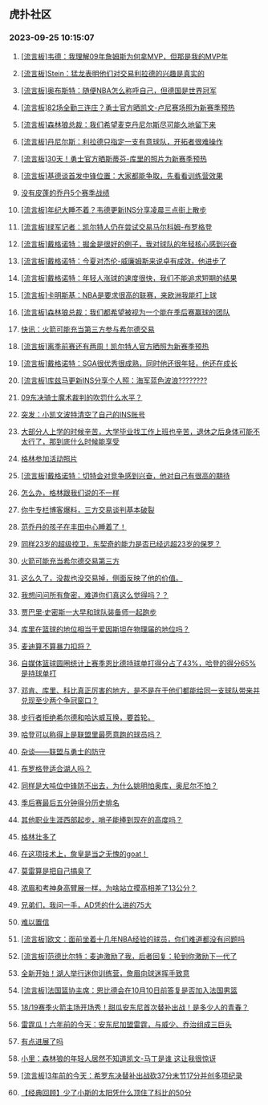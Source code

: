 ## 虎扑社区 
### 2023-09-25 10:15:07

1. [[流言板]韦德：我理解09年詹姆斯为何拿MVP，但那是我的MVP年](https://bbs.hupu.com/62216606.html)

2. [[流言板]Stein：猛龙表明他们对交易利拉德的兴趣是真实的](https://bbs.hupu.com/62216870.html)

3. [[流言板]奥布斯特：随便NBA怎么称呼自己，但德国是世界冠军](https://bbs.hupu.com/62216575.html)

4. [[流言板]82场全勤三连庄？勇士官方晒凯文-卢尼赛场照为新赛季预热](https://bbs.hupu.com/62216697.html)

5. [[流言板]森林狼总裁：我们希望麦克丹尼尔斯尽可能久地留下来](https://bbs.hupu.com/62216781.html)

6. [[流言板]丹尼尔斯：利拉德只指定一支有意球队，开拓者很难操作](https://bbs.hupu.com/62217101.html)

7. [[流言板]30天！勇士官方晒斯蒂芬-库里的照片为新赛季预热](https://bbs.hupu.com/62216561.html)

8. [[流言板]基德谈首发中锋位置：大家都能争取，先看看训练营效果](https://bbs.hupu.com/62216658.html)

9. [没有皮蓬的乔丹5个赛季战绩](https://bbs.hupu.com/62216675.html)

10. [[流言板]年纪大睡不着？韦德更新INS分享凌晨三点街上散步](https://bbs.hupu.com/62217586.html)

11. [[流言板]绿军记者：凯尔特人仍在尝试交易马尔科姆-布罗格登](https://bbs.hupu.com/62213048.html)

12. [[流言板]戴格诺特：掘金是很好的例子，我对球队的年轻核心感到兴奋](https://bbs.hupu.com/62216666.html)

13. [[流言板]戴格诺特：今夏对杰伦-威廉姆斯来说卓有成效，他进步了](https://bbs.hupu.com/62216721.html)

14. [[流言板]戴格诺特：年轻人涨球的速度很快，我们不能追求短期的结果](https://bbs.hupu.com/62217253.html)

15. [[流言板]卡明斯基：NBA是要求很高的联赛，来欧洲我能打上球](https://bbs.hupu.com/62216995.html)

16. [[流言板]森林狼总裁：我们都希望被视为一个能在季后赛赢球的团队](https://bbs.hupu.com/62216717.html)

17. [快讯：火箭可能充当第三方参与希尔德交易](https://bbs.hupu.com/62216964.html)

18. [[流言板]离季前赛还有两周！凯尔特人官方晒照为新赛季预热](https://bbs.hupu.com/62216530.html)

19. [[流言板]戴格诺特：SGA很优秀很成熟，同时他还很年轻，他还在成长](https://bbs.hupu.com/62217360.html)

20. [[流言板]库兹马更新INS分享个人照：海军蓝色波浪????????](https://bbs.hupu.com/62217410.html)

21. [09东决骑士魔术裁判的吹罚什么水平？](https://bbs.hupu.com/62217302.html)

22. [突发：小凯文波特清空了自己的INS账号](https://bbs.hupu.com/62217221.html)

23. [大部分人上学的时候辛苦，大学毕业找工作上班也辛苦，退休之后身体可能不太行了，那到底什么时候能享受](https://bbs.hupu.com/62217210.html)

24. [格林参加活动照片](https://bbs.hupu.com/62216562.html)

25. [[流言板]戴格诺特：切特会对竞争感到兴奋，他对自己有很高的期待](https://bbs.hupu.com/62216548.html)

26. [怎么办，格林跟我们说的不一样](https://bbs.hupu.com/62217265.html)

27. [你牛专栏博客爆料，三方交易谈判基本破裂](https://bbs.hupu.com/62216744.html)

28. [范乔丹的孩子在丰田中心睡着了！](https://bbs.hupu.com/62216840.html)

29. [同样23岁的超级控卫，东契奇的能力是否已经远超23岁的保罗？](https://bbs.hupu.com/62217236.html)

30. [火箭可能充当希尔德交易第三方](https://bbs.hupu.com/62217142.html)

31. [这么久了，没裁也没交易掉，侧面反映了他的价值。](https://bbs.hupu.com/62217448.html)

32. [我想问问所有詹密，难道你们真这么觉得吗？？](https://bbs.hupu.com/62217539.html)

33. [贾巴里·史密斯一大早和球队装备师一起跑步](https://bbs.hupu.com/62216237.html)

34. [库里在篮球的地位相当于爱因斯坦在物理届的地位吗？](https://bbs.hupu.com/62217445.html)

35. [麦迪算不算暴力扣将？](https://bbs.hupu.com/62216919.html)

36. [自媒体篮球圆圈统计上赛季恩比德持球单打得分占了43%，哈登的得分65%是持球单打](https://bbs.hupu.com/62217391.html)

37. [邓肯、库里、科比真正厉害的地方，是不是在于他们都能给同一支球队带来并兑现至少两个争冠窗口？](https://bbs.hupu.com/62217386.html)

38. [步行者拒绝希尔德和哈达威互换，要首轮。](https://bbs.hupu.com/62217041.html)

39. [哈登可以称得上是联盟里最愿意跑的球员吗？](https://bbs.hupu.com/62217023.html)

40. [杂谈——联盟与勇士的防守](https://bbs.hupu.com/62217082.html)

41. [布罗格登适合湖人吗？](https://bbs.hupu.com/62216602.html)

42. [同样是大吨位中锋防不出去，为什么姚明怕奥库，奥尼尔不怕？](https://bbs.hupu.com/62217233.html)

43. [季后赛最后五分钟得分历史排名](https://bbs.hupu.com/62216769.html)

44. [其他职业生涯西部起步，哨子能捧到现在的高度吗？](https://bbs.hupu.com/62217097.html)

45. [格林壮多了](https://bbs.hupu.com/62213199.html)

46. [在这项技术上，詹皇是当之无愧的goat！](https://bbs.hupu.com/62216678.html)

47. [莫雷算是把自己搞臭了](https://bbs.hupu.com/62217242.html)

48. [浓眉和考神身高臂展一样，为啥站立摸高相差了13公分？](https://bbs.hupu.com/62216448.html)

49. [兄弟们，我问一手，AD凭的什么进的75大](https://bbs.hupu.com/62216920.html)

50. [难以置信](https://bbs.hupu.com/62216699.html)

51. [[流言板]欧文：面前坐着十几年NBA经验的球员，你们难道都没有问题吗](https://bbs.hupu.com/62210321.html)

52. [[流言板]范德比尔特：麦迪激励了我，后者回复：轮到你激励下一代了](https://bbs.hupu.com/62210745.html)

53. [全新开始！湖人举行迷你训练营，詹眉向球迷挥手致意](https://bbs.hupu.com/62210236.html)

54. [[流言板]法国篮协主席：恩比德会在10月10日前答复是否加入法国男篮](https://bbs.hupu.com/62211139.html)

55. [18/19赛季火箭主场开场秀！甜瓜安东尼首次替补出战！是多少人的青春？](https://bbs.hupu.com/62216264.html)

56. [雷霆瓜！六年前的今天：安东尼加盟雷霆，与威少、乔治组成三巨头](https://bbs.hupu.com/62209921.html)

57. [有点进展了吗](https://bbs.hupu.com/62216413.html)

58. [小里：森林狼的年轻人居然不知道凯文-马丁是谁 这让我很惊讶](https://bbs.hupu.com/62214580.html)

59. [[流言板]3年前的今天：希罗东决替补出战砍37分末节17分并创多项纪录](https://bbs.hupu.com/62212761.html)

60. [【经典回顾】少了小斯的太阳凭什么顶住了科比的50分](https://bbs.hupu.com/62211511.html)

